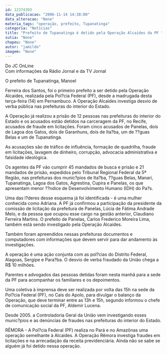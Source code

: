 ```yaml
---
id: 12374393
data_publicacao: "2006-11-14 14:38:00"
data_alteracao: "None"
materia_tags: "operação, prefeito, Tupanatinga"
categoria: "Notícias"
title: "Prefeito de Tupanatinga é detido pela Operação Alcaides da PF "
sutia: "None"
chapeu: "None"
autor: "jamildo"
imagem: "None"
---
```

<p>Do JC OnLine<br />Com informa&ccedil;&otilde;es da R&aacute;dio Jornal e da TV Jornal</p>
<p>O prefeito de Tupanatinga, Manoel</p>
<p>Ferreira dos Santos, foi o primeiro prefeito a ser detido pela Opera&ccedil;&atilde;o Alcaides, realizada pela Pol?cia Federal (PF), desde a madrugada desta ter&ccedil;a-feira (14) em Pernambuco. A Opera&ccedil;&atilde;o Alcaides investiga desvio de verba p&uacute;blica nas prefeituras do interior do Estado.</p>
<p>A Opera&ccedil;&atilde;o j&aacute; realizou a pris&atilde;o de 12 pessoas nas prefeituras do interior do Estado e os acusados est&atilde;o detidos na carceragem da PF, no Recife, acusados de fraude em licita&ccedil;&otilde;es. Foram cinco acusados de Panelas, dois de Lagoa dos Gatos, dois de Garanhuns, dois de Ita?ba, um de ??guas Belas e um de Tupanatinga.</p>
<p>As acusa&ccedil;&otilde;es s&atilde;o de tr&aacute;fico de influ&ecirc;ncia, forma&ccedil;&atilde;o de quadrilha, fraude em licita&ccedil;&otilde;es, lavagem de dinheiro, corrup&ccedil;&atilde;o, advocacia administrativa e falsidade ideol&oacute;gica.</p>
<p>Os agentes da PF v&atilde;o cumprir 45 mandados de busca e pris&atilde;o e 21 mandados de pris&atilde;o, expedidos pelo Tribunal Regional Federal da 5&ordf; Regi&atilde;o, nas prefeituras dos munic?pios de Ita?ba, ??guas Belas, Manari, Tupanatinga, Lagoa dos Gatos, Agrestina, Cupira e Panelas, os que apresentam menor ??ndice de Desenvolvimento Humano (IDH) do Pa?s.</p>
<p>Uma das l?deres desse esquema j&aacute; foi identificada - &eacute; uma mulher conhecida como Adriana. A PF j&aacute; confirmou a participa&ccedil;&atilde;o da presidente da comiss&atilde;o de licita&ccedil;&atilde;o da prefeitura de Panelas, L&uacute;cia de F&aacute;tima Andrade Melo, e da pessoa que ocupou esse cargo na gest&atilde;o anterior, Claudiano Ferreira Martins. O prefeito de Panelas, Carlos Frederico Moreira Lima, tamb&eacute;m est&aacute; sendo investigado pela Opera&ccedil;&atilde;o Alcaides.</p>
<p>Tamb&eacute;m foram apreendidos nessas prefeituras documentos e computadores com informa&ccedil;&otilde;es que devem servir para dar andamento &agrave;s investiga&ccedil;&otilde;es.</p>
<p>A opera&ccedil;&atilde;o &eacute; uma a&ccedil;&atilde;o conjunta com as pol?cias do Distrito Federal, Alagoas, Sergipe e Para?ba. O desvio de verba fraudado da Uni&atilde;o chega a R$ 10 milh&otilde;es.</p>
<p>Parentes e advogados das pessoas detidas foram nesta manh&atilde; para a sede da PF para acompanhar os familiares e os depoimentos.</p>
<p>Uma coletiva &agrave; imprensa deve ser realizada por volta das 15h na sede da Pol?cia Federal (PF), no Cais do Apolo, para divulgar o balan&ccedil;o da Opera&ccedil;&atilde;o, que deve terminar entre as 13h e 15h, segundo informou o chefe de comunica&ccedil;&atilde;o social da PF, Aldemir Lucena.</p>
<p>Desde 2005. a Controladoria Geral da Uni&atilde;o vem investigando esses munic?pios e as den&uacute;ncias de fraudes nas prefeituras do interior do Estado.</p>
<p>R&Ecirc;MORA - A Pol?cia Federal (PF) realiza no Par&aacute; e no Amaz&ocirc;nas uma opera&ccedil;&atilde;o semelhante &agrave; Alcaides. A Opera&ccedil;&atilde;o R&ecirc;mora investiga fraudes em licita&ccedil;&otilde;es e na arrecada&ccedil;&atilde;o da receita previdenci&aacute;ria. Ainda n&atilde;o se sabe se algu&eacute;m j&aacute; foi detido nessa opera&ccedil;&atilde;o.</p>
